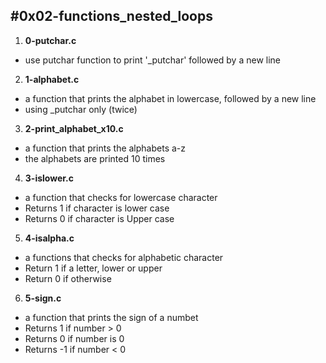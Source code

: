 #0x02-functions_nested_loops
---

1. **0-putchar.c**
- use putchar function to print '_putchar' followed by a new line

2. **1-alphabet.c**
- a function that prints the alphabet in lowercase, followed by a new line
- using _putchar only (twice)

3. **2-print_alphabet_x10.c**
- a function that prints the alphabets a-z
- the alphabets are printed 10 times

4. **3-islower.c**
- a function that checks for lowercase character
- Returns 1 if character is lower case
- Returns 0 if character is Upper case

5. **4-isalpha.c**
- a functions that checks for alphabetic character
- Return 1 if a letter, lower or upper
- Return 0 if otherwise

6. **5-sign.c**
- a function that prints the sign of a numbet
- Returns 1 if number > 0
- Returns 0 if number is 0
- Returns -1 if number < 0
